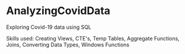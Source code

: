 # AnalyzingCovidData

Exploring Covid-19 data using SQL

Skills used:  Creating Views, CTE's, Temp Tables, Aggregate Functions, Joins, Converting Data Types, Windows Functions
